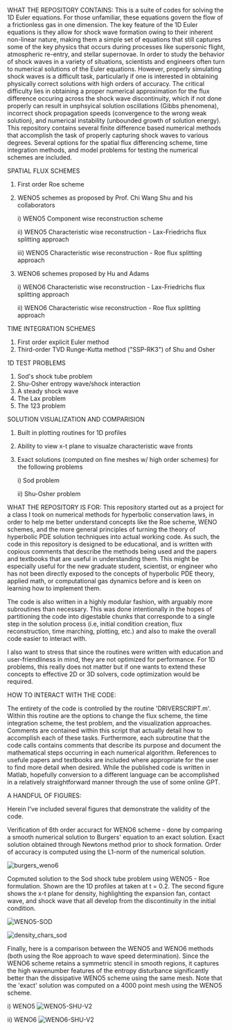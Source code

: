 WHAT THE REPOSITORY CONTAINS:
This is a suite of codes for solving the 1D Euler equations. For those unfamiliar, these equations govern the flow of a frictionless gas in one dimension. 
The key feature of the 1D Euler equations is they allow for shock wave formation owing to their inherent non-linear nature, making them a simple set of equations that
still captures some of the key physics that occurs during processes like supersonic flight, atmospheric re-entry, and stellar supernovae.
In order to study the behavior of shock waves in a variety of situations, scientists and engineers often turn to numerical solutions of the Euler equations.
However, properly simulating shock waves is a difficult task, particularly if one is interested in obtaining physically correct solutions with high orders of accuracy.
The critical difficulty lies in obtaining a proper numerical approximation for the flux difference occuring across the shock wave discontinuity, which if not done properly
can result in unphsyical solution oscillations (Gibbs phenomena), incorrect shock propagation speeds (convergence to the wrong weak solution), and numerical instability (unbounded growth of solution energy).
This repository contains several finite difference based numerical methods that accomplish the task of properly capturing shock waves to various degrees.
Several options for the spatial flux differencing scheme, time integration methods, and model problems for testing the numerical schemes are included.

SPATIAL FLUX SCHEMES
1) First order Roe scheme
2) WENO5 schemes as proposed by Prof. Chi Wang Shu and his collaborators
   
    i)   WENO5 Component wise reconstruction scheme
  
    ii)  WENO5 Characteristic wise reconstruction - Lax-Friedrichs flux splitting approach
    
    iii) WENO5 Characteristic wise reconstruction - Roe flux splitting approach
  
4) WENO6 schemes proposed by Hu and Adams
   
    i)   WENO6 Characteristic wise reconstruction - Lax-Friedrichs flux splitting approach

     ii)  WENO6 Characteristic wise reconstruction - Roe flux splitting approach

TIME INTEGRATION SCHEMES
1) First order explicit Euler method
2) Third-order TVD Runge-Kutta method ("SSP-RK3") of Shu and Osher

1D TEST PROBLEMS
1) Sod's shock tube problem
2) Shu-Osher entropy wave/shock interaction
3) A steady shock wave
4) The Lax problem
5) The 123 problem

SOLUTION VISUALIZATION AND COMPARISION
1) Built in plotting routines for 1D profiles
2) Ability to view x-t plane to visualze characteristic wave fronts
3) Exact solutions (computed on fine meshes w/ high order schemes) for the following problems
   
     i)  Sod problem
   
      ii) Shu-Osher problem


WHAT THE REPOSITORY IS FOR:
This repository started out as a project for a class I took on numerical methods for hyperbolic conservation laws, in order to help me better understand concepts
like the Roe scheme, WENO schemes, and the more general principles of turning the theory of hyperbolic PDE solution techniques into actual working code.
As such, the code in this repository is designed to be educational, and is written with copious comments that describe the methods being used and the papers and textbooks 
that are useful in understanding them. This might be especially useful for the new graduate student, scientist, or engineer who has not been directly exposed to the concepts
of hyperbolic PDE theory, applied math, or computational gas dynamics before and is keen on learning how to implement them.

The code is also written in a highly modular fashion, with arguably more subroutines than necessary. This was done intentionally in the hopes of partitioning the code into digestable
chunks that corresponde to a single step in the solution process (i.e, initial condition creation, flux reconstruction, time marching, plotting, etc.) and also to make the overall code 
easier to interact with.

I also want to stress that since the routines were written with education and user-friendliness in mind, they are not optimized for performance. For 1D problems, this really does not matter
but if one wants to extend these concepts to effective 2D or 3D solvers, code optimization would be required.  




HOW TO INTERACT WITH THE CODE:

The entirety of the code is controlled by the routine 'DRIVERSCRIPT.m'.
Within this routine are the options to change the flux scheme, the time integration scheme, the test problem, and the visualization approaches.
Comments are contained within this script that actually detail how to accomplish each of these tasks.
Furthermore, each subroutine that the code calls contains comments that describe its purpose and document the mathematical steps occurring in
each numerical algorithm. References to usefule papers and textbooks are included where appropriate for the user to find more detail when desired.
While the published code is written in Matlab, hopefully conversion to a different language can be accomplished in a relatively straightforward manner
through the use of some online GPT.


A HANDFUL OF FIGURES:

Herein I've included several figures that demonstrate the validity of the code.


Verification of 6th order accuract for WENO6 scheme - done by comparing a smooth numerical solution to Burgers' equation to an exact solution.
Exact solution obtained through Newtons method prior to shock formation. Order of accuracy is computed using the L1-norm of the numerical solution.

![burgers_weno6](https://github.com/sulli72/1D_EULER/assets/37673021/b26c0c2b-03f8-4acf-a544-491eaafc9853)

Copmuted solution to the Sod shock tube problem using WENO5 - Roe formulation. Shown are the 1D profiles at taken at t = 0.2. 
The second figure shows the x-t plane for density, highlighting the expansion fan, contact wave, and shock wave that all develop
from the discontinuity in the initial condition.

![WENO5-SOD](https://github.com/sulli72/1D_EULER/assets/37673021/9ee9ef7f-58e2-4c8d-8504-dea90f1e47ee)

![density_chars_sod](https://github.com/sulli72/1D_EULER/assets/37673021/813b508a-aba7-4398-9952-d6d7051e1cac)

Finally, here is a comparison between the WENO5 and WENO6 methods (both using the Roe approach to wave speed determination). Since the WENO6 scheme
retains a symmetric stencil in smooth regions, it captures the high wavenumber features of the entropy disturbance significantly better than the
dissipative WENO5 scheme using the same mesh. Note that the 'exact' solution was computed on a 4000 point mesh using the WENO5 scheme.



i)  WENO5
![WENO5-SHU-V2](https://github.com/sulli72/1D_EULER/assets/37673021/22d4dff9-9faf-4de9-befd-27c935b13542)

ii) WENO6
![WENO6-SHU-V2](https://github.com/sulli72/1D_EULER/assets/37673021/87f1363f-1976-437c-8b45-759d426f0412)

   
